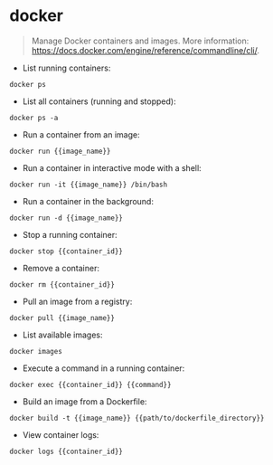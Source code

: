 # docker

> Manage Docker containers and images.
> More information: <https://docs.docker.com/engine/reference/commandline/cli/>.

- List running containers:

`docker ps`

- List all containers (running and stopped):

`docker ps -a`

- Run a container from an image:

`docker run {{image_name}}`

- Run a container in interactive mode with a shell:

`docker run -it {{image_name}} /bin/bash`

- Run a container in the background:

`docker run -d {{image_name}}`

- Stop a running container:

`docker stop {{container_id}}`

- Remove a container:

`docker rm {{container_id}}`

- Pull an image from a registry:

`docker pull {{image_name}}`

- List available images:

`docker images`

- Execute a command in a running container:

`docker exec {{container_id}} {{command}}`

- Build an image from a Dockerfile:

`docker build -t {{image_name}} {{path/to/dockerfile_directory}}`

- View container logs:

`docker logs {{container_id}}`